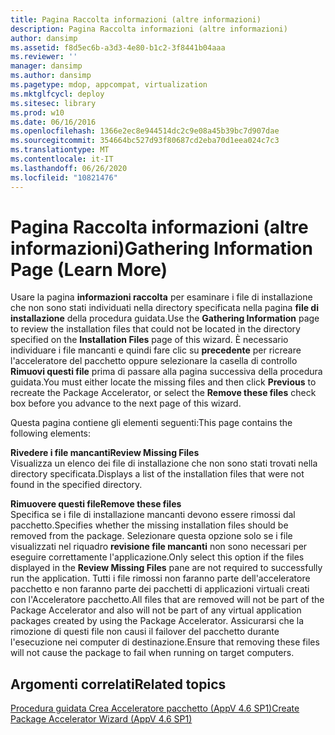```yaml
---
title: Pagina Raccolta informazioni (altre informazioni)
description: Pagina Raccolta informazioni (altre informazioni)
author: dansimp
ms.assetid: f8d5ec6b-a3d3-4e80-b1c2-3f8441b04aaa
ms.reviewer: ''
manager: dansimp
ms.author: dansimp
ms.pagetype: mdop, appcompat, virtualization
ms.mktglfcycl: deploy
ms.sitesec: library
ms.prod: w10
ms.date: 06/16/2016
ms.openlocfilehash: 1366e2ec8e944514dc2c9e08a45b39bc7d907dae
ms.sourcegitcommit: 354664bc527d93f80687cd2eba70d1eea024c7c3
ms.translationtype: MT
ms.contentlocale: it-IT
ms.lasthandoff: 06/26/2020
ms.locfileid: "10821476"
---
```

# <span data-ttu-id="f6c4c-103">Pagina Raccolta informazioni (altre informazioni)</span><span class="sxs-lookup"><span data-stu-id="f6c4c-103">Gathering Information Page (Learn More)</span></span>


<span data-ttu-id="f6c4c-104">Usare la pagina **informazioni raccolta** per esaminare i file di installazione che non sono stati individuati nella directory specificata nella pagina **file di installazione** della procedura guidata.</span><span class="sxs-lookup"><span data-stu-id="f6c4c-104">Use the **Gathering Information** page to review the installation files that could not be located in the directory specified on the **Installation Files** page of this wizard.</span></span> <span data-ttu-id="f6c4c-105">È necessario individuare i file mancanti e quindi fare clic su **precedente** per ricreare l'acceleratore del pacchetto oppure selezionare la casella di controllo **Rimuovi questi file** prima di passare alla pagina successiva della procedura guidata.</span><span class="sxs-lookup"><span data-stu-id="f6c4c-105">You must either locate the missing files and then click **Previous** to recreate the Package Accelerator, or select the **Remove these files** check box before you advance to the next page of this wizard.</span></span>

<span data-ttu-id="f6c4c-106">Questa pagina contiene gli elementi seguenti:</span><span class="sxs-lookup"><span data-stu-id="f6c4c-106">This page contains the following elements:</span></span>

<a href="" id="review-missing-files"></a>**<span data-ttu-id="f6c4c-107">Rivedere i file mancanti</span><span class="sxs-lookup"><span data-stu-id="f6c4c-107">Review Missing Files</span></span>**  
<span data-ttu-id="f6c4c-108">Visualizza un elenco dei file di installazione che non sono stati trovati nella directory specificata.</span><span class="sxs-lookup"><span data-stu-id="f6c4c-108">Displays a list of the installation files that were not found in the specified directory.</span></span>

<a href="" id="remove-these-files"></a>**<span data-ttu-id="f6c4c-109">Rimuovere questi file</span><span class="sxs-lookup"><span data-stu-id="f6c4c-109">Remove these files</span></span>**  
<span data-ttu-id="f6c4c-110">Specifica se i file di installazione mancanti devono essere rimossi dal pacchetto.</span><span class="sxs-lookup"><span data-stu-id="f6c4c-110">Specifies whether the missing installation files should be removed from the package.</span></span> <span data-ttu-id="f6c4c-111">Selezionare questa opzione solo se i file visualizzati nel riquadro **revisione file mancanti** non sono necessari per eseguire correttamente l'applicazione.</span><span class="sxs-lookup"><span data-stu-id="f6c4c-111">Only select this option if the files displayed in the **Review Missing Files** pane are not required to successfully run the application.</span></span> <span data-ttu-id="f6c4c-112">Tutti i file rimossi non faranno parte dell'acceleratore pacchetto e non faranno parte dei pacchetti di applicazioni virtuali creati con l'Acceleratore pacchetto.</span><span class="sxs-lookup"><span data-stu-id="f6c4c-112">All files that are removed will not be part of the Package Accelerator and also will not be part of any virtual application packages created by using the Package Accelerator.</span></span> <span data-ttu-id="f6c4c-113">Assicurarsi che la rimozione di questi file non causi il failover del pacchetto durante l'esecuzione nei computer di destinazione.</span><span class="sxs-lookup"><span data-stu-id="f6c4c-113">Ensure that removing these files will not cause the package to fail when running on target computers.</span></span>

## <span data-ttu-id="f6c4c-114">Argomenti correlati</span><span class="sxs-lookup"><span data-stu-id="f6c4c-114">Related topics</span></span>


[<span data-ttu-id="f6c4c-115">Procedura guidata Crea Acceleratore pacchetto (AppV 4.6 SP1)</span><span class="sxs-lookup"><span data-stu-id="f6c4c-115">Create Package Accelerator Wizard (AppV 4.6 SP1)</span></span>](create-package-accelerator-wizard--appv-46-sp1-.md)

 

 





